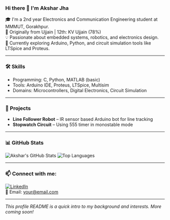 ### Hi there 👋 I'm Akshar Jha

🎓 I'm a 2nd year Electronics and Communication Engineering student at MMMUT, Gorakhpur.  
📍 Originally from Ujjain | 12th: KV Ujjain (78%)  
💡 Passionate about embedded systems, robotics, and electronics design.  
🚀 Currently exploring Arduino, Python, and circuit simulation tools like LTSpice and Proteus.  

---

### 🛠️ Skills
- Programming: C, Python, MATLAB (basic)
- Tools: Arduino IDE, Proteus, LTSpice, Multisim
- Domains: Microcontrollers, Digital Electronics, Circuit Simulation

---

### 📌 Projects
- **Line Follower Robot** – IR sensor based Arduino bot for line tracking  
- **Stopwatch Circuit** – Using 555 timer in monostable mode

---

### 📊 GitHub Stats

![Akshar's GitHub Stats](https://github-readme-stats.vercel.app/api?username=Aksharjha147&show_icons=true&theme=radical)
![Top Languages](https://github-readme-stats.vercel.app/api/top-langs/?username=Aksharjha147&layout=compact&theme=radical)

---

### 📫 Connect with me:
[![LinkedIn](https://img.shields.io/badge/LinkedIn-blue?style=flat&logo=linkedin)](https://linkedin.com/in/your-linkedin)  
📧 Email: your@email.com

---

*This profile README is a quick intro to my background and interests. More coming soon!*
